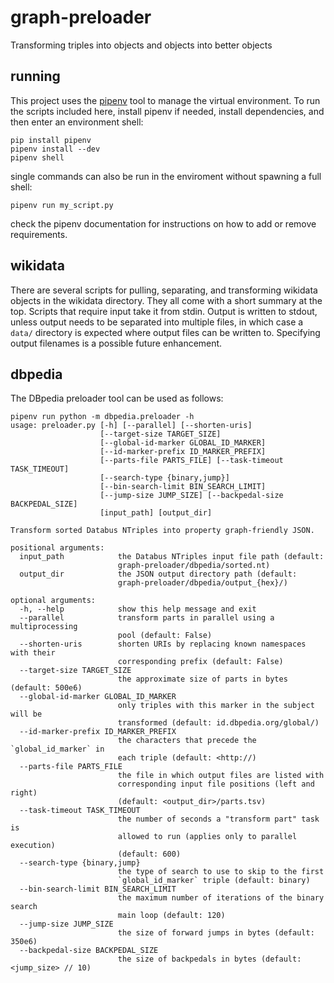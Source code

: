 # graph-preloader
Transforming triples into objects and objects into better objects

## running
This project uses the [pipenv](https://docs.pipenv.org/) tool to manage the
virtual environment. To run the scripts included here, install pipenv if
needed, install dependencies, and then enter an environment shell:

    pip install pipenv
    pipenv install --dev
    pipenv shell

single commands can also be run in the enviroment without spawning a full
shell:

    pipenv run my_script.py

check the pipenv documentation for instructions on how to add or remove
requirements.

## wikidata

There are several scripts for pulling, separating, and transforming wikidata
objects in the wikidata directory. They all come with a short summary at the
top. Scripts that require input take it from stdin. Output is written to
stdout, unless output needs to be separated into multiple files, in which case
a `data/` directory is expected where output files can be written to.
Specifying output filenames is a possible future enhancement.

## dbpedia

The DBpedia preloader tool can be used as follows:

    pipenv run python -m dbpedia.preloader -h
    usage: preloader.py [-h] [--parallel] [--shorten-uris]
                        [--target-size TARGET_SIZE]
                        [--global-id-marker GLOBAL_ID_MARKER]
                        [--id-marker-prefix ID_MARKER_PREFIX]
                        [--parts-file PARTS_FILE] [--task-timeout TASK_TIMEOUT]
                        [--search-type {binary,jump}]
                        [--bin-search-limit BIN_SEARCH_LIMIT]
                        [--jump-size JUMP_SIZE] [--backpedal-size BACKPEDAL_SIZE]
                        [input_path] [output_dir]

    Transform sorted Databus NTriples into property graph-friendly JSON.

    positional arguments:
      input_path            the Databus NTriples input file path (default:
                            graph-preloader/dbpedia/sorted.nt)
      output_dir            the JSON output directory path (default:
                            graph-preloader/dbpedia/output_{hex}/)

    optional arguments:
      -h, --help            show this help message and exit
      --parallel            transform parts in parallel using a multiprocessing
                            pool (default: False)
      --shorten-uris        shorten URIs by replacing known namespaces with their
                            corresponding prefix (default: False)
      --target-size TARGET_SIZE
                            the approximate size of parts in bytes (default: 500e6)
      --global-id-marker GLOBAL_ID_MARKER
                            only triples with this marker in the subject will be
                            transformed (default: id.dbpedia.org/global/)
      --id-marker-prefix ID_MARKER_PREFIX
                            the characters that precede the `global_id_marker` in
                            each triple (default: <http://)
      --parts-file PARTS_FILE
                            the file in which output files are listed with
                            corresponding input file positions (left and right)
                            (default: <output_dir>/parts.tsv)
      --task-timeout TASK_TIMEOUT
                            the number of seconds a "transform part" task is
                            allowed to run (applies only to parallel execution)
                            (default: 600)
      --search-type {binary,jump}
                            the type of search to use to skip to the first
                            `global_id_marker` triple (default: binary)
      --bin-search-limit BIN_SEARCH_LIMIT
                            the maximum number of iterations of the binary search
                            main loop (default: 120)
      --jump-size JUMP_SIZE
                            the size of forward jumps in bytes (default: 350e6)
      --backpedal-size BACKPEDAL_SIZE
                            the size of backpedals in bytes (default: <jump_size> // 10)

